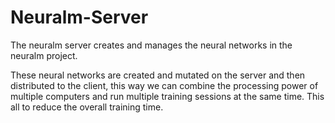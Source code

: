 # Neuralm-Server

The neuralm server creates and manages the neural networks in the neuralm project.

These neural networks are created and mutated on the server and then distributed to the client, this way we can combine the processing power of multiple computers and run multiple training sessions at the same time.
This all to reduce the overall training time.
